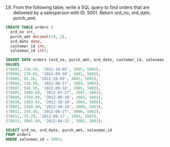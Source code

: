 19. From the following table, write a SQL query to find orders that are 
delivered by a salesperson with ID. 5001. Return ord_no, ord_date, 
purch_amt. 

```sql
CREATE TABLE orders (
  ord_no int,
  purch_amt decimal(10, 2),
  ord_date date,
  customer_id int,
  salesman_id int);

INSERT INTO orders (ord_no, purch_amt, ord_date, customer_id, salesman_id)
VALUES 
(70001, 150.50, '2012-10-05', 3005, 5002),
(70009, 270.65, '2012-09-10', 3001, 5005),
(70002, 65.26, '2012-10-05', 3002, 5001),
(70004, 110.50, '2012-08-17', 3009, 5003),
(70007, 948.50, '2012-09-10', 3005, 5002),
(70005, 2400.60, '2012-07-27', 3007, 5001),
(70008, 5760.00, '2012-09-10', 3002, 5001),
(70010, 1983.43, '2012-10-10', 3004, 5006),
(70003, 2480.40, '2012-10-10', 3009, 5003),
(70012, 250.45, '2012-06-27', 3008, 5002),
(70011, 75.29, '2012-08-17', 3003, 5007),
(70013, 3045.60, '2012-04-25', 3002, 5001);

SELECT ord_no, ord_date, purch_amt, salesman_id
FROM orders
WHERE salesman_id = 5001;

```